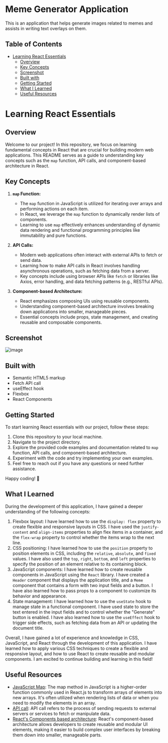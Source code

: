 # Meme Generator Application

This is an application that helps generate images related to memes and assists in writing text overlays on them.

## Table of Contents

- [Learning React Essentials](#learning-react-essentials)
  - [Overview](#overview)
  - [Key Concepts](#key-concepts)
  - [Screenshot](#screenshot)
  - [Built with](#built-with)
  - [Getting Started](#getting-started)
  - [What I Learned](#what-i-learned)
  - [Useful Resources](#useful-resources)

# Learning React Essentials

## Overview

Welcome to our project! In this repository, we focus on learning fundamental concepts in React that are crucial for building modern web applications. This README serves as a guide to understanding key concepts such as the `map` function, API calls, and component-based architecture in React.

## Key Concepts

1. **`map` Function:**
   - The `map` function in JavaScript is utilized for iterating over arrays and performing actions on each item.
   - In React, we leverage the `map` function to dynamically render lists of components.
   - Learning to use `map` effectively enhances understanding of dynamic data rendering and functional programming principles like immutability and pure functions.

2. **API Calls:**
   - Modern web applications often interact with external APIs to fetch or send data.
   - Learning how to make API calls in React involves handling asynchronous operations, such as fetching data from a server.
   - Key concepts include using browser APIs like `fetch` or libraries like Axios, error handling, and data fetching patterns (e.g., RESTful APIs).

3. **Component-based Architecture:**
   - React emphasizes composing UIs using reusable components.
   - Understanding component-based architecture involves breaking down applications into smaller, manageable pieces.
   - Essential concepts include props, state management, and creating reusable and composable components.

## Screenshot

![image](https://github.com/emadnahed/MemeGenerator/assets/81587039/01157c0a-3f25-47c0-adb1-4eea805dfdaf)

## Built with

- Semantic HTML5 markup
- Fetch API call
- useEffect hook
- Flexbox
- React Components

## Getting Started

To start learning React essentials with our project, follow these steps:

1. Clone this repository to your local machine.
2. Navigate to the project directory.
3. Explore the provided code examples and documentation related to `map` function, API calls, and component-based architecture.
4. Experiment with the code and try implementing your own examples.
5. Feel free to reach out if you have any questions or need further assistance.

Happy coding! 🚀

## What I Learned

During the development of this application, I have gained a deeper understanding of the following concepts:

1. Flexbox layout: I have learned how to use the `display: flex` property to create flexible and responsive layouts in CSS. I have used the `justify-content` and `align-items` properties to align flex items in a container, and the `flex-wrap` property to control whether the items wrap to the next line.
2. CSS positioning: I have learned how to use the `position` property to position elements in CSS, including the `relative`, `absolute`, and `fixed` values. I have also used the `top`, `right`, `bottom`, and `left` properties to specify the position of an element relative to its containing block.
3. JavaScript components: I have learned how to create reusable components in JavaScript using the `React` library. I have created a `Header` component that displays the application title, and a `Meme` component that contains a form with two input fields and a button. I have also learned how to pass props to a component to customize its behavior and appearance.
4. State management: I have learned how to use the `useState` hook to manage state in a functional component. I have used state to store the text entered in the input fields and to control whether the "Generate" button is enabled. I have also learned how to use the `useEffect` hook to trigger side effects, such as fetching data from an API or updating the document title.

Overall, I have gained a lot of experience and knowledge in CSS, JavaScript, and React through the development of this application. I have learned how to apply various CSS techniques to create a flexible and responsive layout, and how to use React to create reusable and modular components. I am excited to continue building and learning in this field!

## Useful Resources

- [JavaScript Map](https://www.freecodecamp.org/news/javascript-map-how-to-use-the-js-map-function-array-method/): The map method in JavaScript is a higher-order function commonly used in React.js to transform arrays of elements into new arrays. It's often utilized when rendering lists of data or when you need to modify the elements in an array.
- [API call](https://developer.mozilla.org/en-US/docs/Web/API/Fetch_API): API call refers to the process of sending requests to external servers or services to fetch or manipulate data.
- [React's Components based architecture](https://www.freecodecamp.org/news/how-to-use-react-components/): React's component-based architecture allows developers to create reusable and modular UI elements, making it easier to build complex user interfaces by breaking them down into smaller, manageable parts.
